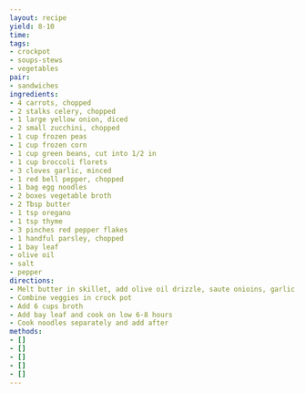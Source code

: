 ```yaml
---
layout: recipe
yield: 8-10
time: 
tags:
- crockpot
- soups-stews
- vegetables
pair:
- sandwiches
ingredients:
- 4 carrots, chopped
- 2 stalks celery, chopped
- 1 large yellow onion, diced
- 2 small zucchini, chopped
- 1 cup frozen peas
- 1 cup frozen corn
- 1 cup green beans, cut into 1/2 in
- 1 cup broccoli florets
- 3 cloves garlic, minced
- 1 red bell pepper, chopped
- 1 bag egg noodles
- 2 boxes vegetable broth
- 2 Tbsp butter
- 1 tsp oregano
- 1 tsp thyme
- 3 pinches red pepper flakes
- 1 handful parsley, chopped
- 1 bay leaf
- olive oil
- salt
- pepper
directions:
- Melt butter in skillet, add olive oil drizzle, saute onioins, garlic, bell pepper
- Combine veggies in crock pot
- Add 6 cups broth
- Add bay leaf and cook on low 6-8 hours
- Cook noodles separately and add after
methods:
- []
- []
- []
- []
- []
---
```

